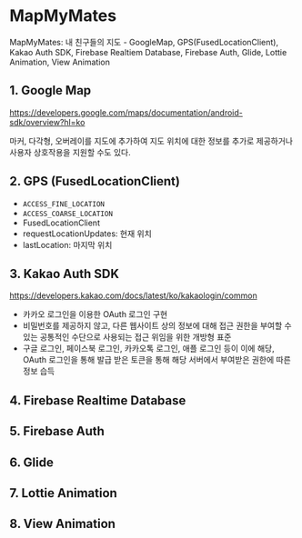 # MapMyMates

MapMyMates: 내 친구들의 지도 - GoogleMap, GPS(FusedLocationClient), Kakao Auth SDK, Firebase Realtiem
Database, Firebase Auth, Glide, Lottie Animation, View Animation

## 1. Google Map

https://developers.google.com/maps/documentation/android-sdk/overview?hl=ko

마커, 다각형, 오버레이를 지도에 추가하여 지도 위치에 대한 정보를 추가로 제공하거나 사용자 상호작용을 지원할 수도 있다.

## 2. GPS (FusedLocationClient)

- `ACCESS_FINE_LOCATION`
- `ACCESS_COARSE_LOCATION`
- FusedLocationClient
- requestLocationUpdates: 현재 위치
- lastLocation: 마지막 위치

## 3. Kakao Auth SDK

https://developers.kakao.com/docs/latest/ko/kakaologin/common

- 카카오 로그인을 이용한 OAuth 로그인 구현
- 비밀번호를 제공하지 않고, 다른 웹사이트 상의 정보에 대해 접근 권한을 부여할 수 있는 공통적인 수단으로 사용되는 접근 위임을 위한 개방형 표준
- 구글 로그인, 페이스북 로그인, 카카오톡 로그인, 애플 로그인 등이 이에 해당, OAuth 로그인을 통해 발급 받은 토큰을 통해 해당 서버에서 부여받은 권한에 따른 정보 습득

## 4. Firebase Realtime Database

## 5. Firebase Auth

## 6. Glide

## 7. Lottie Animation

## 8. View Animation